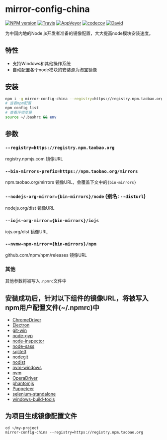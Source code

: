mirror-config-china
===========

[![NPM version](https://img.shields.io/npm/v/mirror-config-china.svg?style=flat-square)](https://www.npmjs.com/package/mirror-config-china)
[![Travis](https://img.shields.io/travis/gucong3000/mirror-config-china.svg?&label=Linux)](https://travis-ci.org/gucong3000/mirror-config-china)
[![AppVeyor](https://img.shields.io/appveyor/ci/gucong3000/mirror-config-china.svg?&label=Windows)](https://ci.appveyor.com/project/gucong3000/mirror-config-china)
[![codecov](https://img.shields.io/codecov/c/github/gucong3000/mirror-config-china.svg)](https://codecov.io/gh/gucong3000/mirror-config-china)
[![David](https://img.shields.io/david/gucong3000/mirror-config-china.svg)](https://david-dm.org/gucong3000/mirror-config-china)

为中国内地的Node.js开发者准备的镜像配置，大大提高node模块安装速度。

## 特性

- 支持Windows和其他操作系统
- 自动配置各个node模块的安装源为淘宝镜像

## 安装

```bash
npm i -g mirror-config-china --registry=https://registry.npm.taobao.org
# 查看npm配置
npm config list
# 查看环境变量
source ~/.bashrc && env
```

## 参数

### `--registry=https://registry.npm.taobao.org`
registry.npmjs.com 镜像URL

### `--bin-mirrors-prefix=https://npm.taobao.org/mirrors`
npm.taobao.org/mirrors 镜像URL，会覆盖下文中的`{bin-mirrors}`

### `--nodejs-org-mirror={bin-mirrors}/node` (别名: `--disturl`)
nodejs.org/dist 镜像URL

### `--iojs-org-mirror={bin-mirrors}/iojs`
iojs.org/dist 镜像URL

### `--nvmw-npm-mirror={bin-mirrors}/npm`
github.com/npm/npm/releases 镜像URL

### 其他
其他参数将被写入`.npmrc`文件中

## 安装成功后，针对以下组件的镜像URL，将被写入npm用户配置文件(~/.npmrc)中

- [ChromeDriver](https://www.npmjs.com/package/chromedriver)
- [Electron](https://www.npmjs.com/package/electron)
- [git-win](https://www.npmjs.com/package/git-win)
- [node-gyp](https://www.npmjs.com/package/node-gyp)
- [node-inspector](https://www.npmjs.com/package/node-inspector)
- [node-sass](https://www.npmjs.com/package/node-sass)
- [sqlite3](https://www.npmjs.com/package/sqlite3)
- [nodegit](https://www.npmjs.com/package/nodegit)
- [nodist](https://github.com/marcelklehr/nodist)
- [nvm-windows](https://github.com/coreybutler/nvm-windows)
- [nvm](https://github.com/creationix/nvm)
- [OperaDriver](https://www.npmjs.com/package/operadriver)
- [phantomjs](https://www.npmjs.com/package/phantomjs)
- [Puppeteer](https://www.npmjs.com/package/puppeteer)
- [selenium-standalone](https://www.npmjs.com/package/selenium-standalone)
- [windows-build-tools](https://www.npmjs.com/package/windows-build-tools)

## 为项目生成镜像配置文件

```
cd ~/my-project
mirror-config-china --registry=https://registry.npm.taobao.org
```
